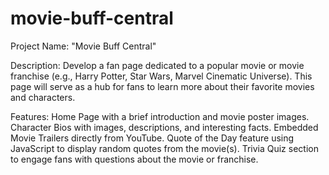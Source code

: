 # movie-buff-central

Project Name: "Movie Buff Central"

Description: Develop a fan page dedicated to a popular movie or movie franchise (e.g., Harry Potter, Star Wars, Marvel Cinematic Universe). This page will serve as a hub for fans to learn more about their favorite movies and characters.

Features:
Home Page with a brief introduction and movie poster images.
Character Bios with images, descriptions, and interesting facts.
Embedded Movie Trailers directly from YouTube.
Quote of the Day feature using JavaScript to display random quotes from the movie(s).
Trivia Quiz section to engage fans with questions about the movie or franchise.
